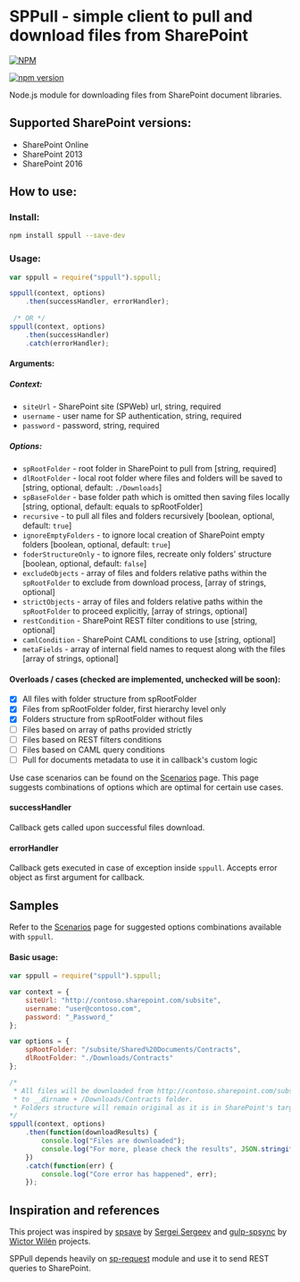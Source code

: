 # SPPull - simple client to pull and download files from SharePoint

[![NPM](https://nodei.co/npm/spsave.png?mini=true)](https://nodei.co/npm/spsave/)

[![npm version](https://badge.fury.io/js/sppull.svg)](https://badge.fury.io/js/sppull)

Node.js module for downloading files from SharePoint document libraries.

## Supported SharePoint versions:
- SharePoint Online
- SharePoint 2013
- SharePoint 2016

## How to use:

### Install:
```bash
npm install sppull --save-dev
```
### Usage:
```javascript
var sppull = require("sppull").sppull;

sppull(context, options)
    .then(successHandler, errorHandler);
 
 /* OR */
sppull(context, options)
    .then(successHandler)
    .catch(errorHandler);
```
#### Arguments:

##### Context:
- `siteUrl` - SharePoint site (SPWeb) url, string, required
- `username` - user name for SP authentication, string, required
- `password` - password, string, required

##### Options:
- `spRootFolder` - root folder in SharePoint to pull from [string, required]
- `dlRootFolder` - local root folder where files and folders will be saved to [string, optional, default: `./Downloads`]
- `spBaseFolder` - base folder path which is omitted then saving files locally [string, optional, default: equals to spRootFolder]
- `recursive` - to pull all files and folders recursively [boolean, optional, default: `true`]
- `ignoreEmptyFolders` - to ignore local creation of SharePoint empty folders [boolean, optional, default: `true`]
- `foderStructureOnly` - to ignore files, recreate only folders' structure [boolean, optional, default: `false`]
- `excludeObjects` - array of files and folders relative paths within the `spRootFolder` to exclude from download process, [array of strings, optional]
- `strictObjects` - array of files and folders relative paths within the `spRootFolder` to proceed explicitly, [array of strings, optional]
- `restCondition` - SharePoint REST filter conditions to use [string, optional]
- `camlCondition` - SharePoint CAML conditions to use [string, optional]
- `metaFields` - array of internal field names to request along with the files [array of strings, optional]

#### Overloads / cases (checked are implemented, unchecked will be soon):
- [x] All files with folder structure from spRootFolder
- [x] Files from spRootFolder folder, first hierarchy level only
- [x] Folders structure from spRootFolder without files
- [ ] Files based on array of paths provided strictly
- [ ] Files based on REST filters conditions
- [ ] Files based on CAML query conditions
- [ ] Pull for documents metadata to use it in callback's custom logic

Use case scenarios can be found on the [Scenarios](https://github.com/koltyakov/sppull/tree/master/docs/Scenarios.md) page. This page suggests combinations of options which are optimal for certain use cases.

#### successHandler
Callback gets called upon successful files download.

#### errorHandler
Callback gets executed in case of exception inside `sppull`. Accepts error object as first argument for callback.

## Samples
Refer to the [Scenarios](https://github.com/koltyakov/sppull/tree/master/docs/Scenarios.md) page for suggested options combinations available with `sppull`.

#### Basic usage:
```javascript
var sppull = require("sppull").sppull;

var context = {
    siteUrl: "http://contoso.sharepoint.com/subsite",
    username: "user@contoso.com",
    password: "_Password_"  
};

var options = {
    spRootFolder: "/subsite/Shared%20Documents/Contracts",
    dlRootFolder: "./Downloads/Contracts"
};

/* 
 * All files will be downloaded from http://contoso.sharepoint.com/subsite/Shared%20Documents/Contracts folder 
 * to __dirname + /Downloads/Contracts folder.
 * Folders structure will remain original as it is in SharePoint's target folder.
*/
sppull(context, options)
    .then(function(downloadResults) {
        console.log("Files are downloaded");
        console.log("For more, please check the results", JSON.stringify(downloadResults));
    })
    .catch(function(err) {
        console.log("Core error has happened", err);
    });
```

## Inspiration and references

This project was inspired by [spsave](https://github.com/s-KaiNet/spsave) by [Sergei Sergeev](https://github.com/s-KaiNet) and [gulp-spsync](https://github.com/wictorwilen/gulp-spsync) by [Wictor Wilén](https://github.com/wictorwilen) projects.

SPPull depends heavily on [sp-request](https://github.com/s-KaiNet/sp-request) module and use it to send REST queries to SharePoint.